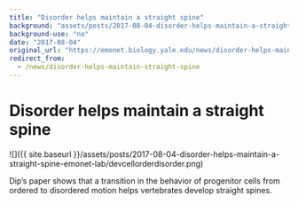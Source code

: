 ```yaml
---
title: "Disorder helps maintain a straight spine"
background: "assets/posts/2017-08-04-disorder-helps-maintain-a-straight-spine-emonet-lab/devcellorderdisorder.png"
background-use: "no"
date: "2017-08-04"
original_url: "https://emonet.biology.yale.edu/news/disorder-helps-maintain-straight-spine"
redirect_from:
  - /news/disorder-helps-maintain-straight-spine
---
```

# Disorder helps maintain a straight spine

![]({{ site.baseurl }}/assets/posts/2017-08-04-disorder-helps-maintain-a-straight-spine-emonet-lab/devcellorderdisorder.png)

Dip’s paper shows that a transition in the behavior of progenitor cells from ordered to disordered motion helps vertebrates develop straight spines.